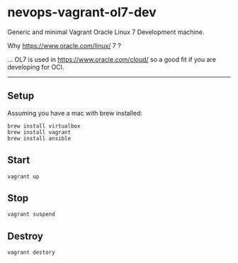 # nevops-vagrant-ol7-dev

Generic and minimal Vagrant Oracle Linux 7 Development machine.

Why https://www.oracle.com/linux/ 7 ? 

... OL7 is used in https://www.oracle.com/cloud/ so a good fit if you are developing for OCI.

***

## Setup

Assuming you have a mac with brew installed:

```
brew install virtualbox
brew install vagrant
brew install ansible
```

## Start

```
vagrant up
```

## Stop

```
vagrant suspend
```

## Destroy

```
vagrant destory
```
